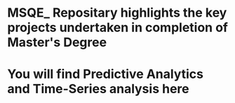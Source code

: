 # MSQE_ Repositary highlights the key projects undertaken in completion of Master's Degree
# You will find Predictive Analytics and Time-Series analysis here
